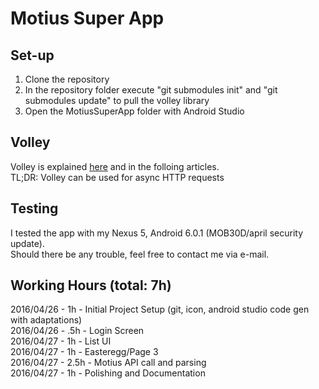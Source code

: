 # Motius Super App

## Set-up
1) Clone the repository<br/>
2) In the repository folder execute "git submodules init" and "git submodules update" to pull the volley library<br/>
3) Open the MotiusSuperApp folder with Android Studio<br/>

## Volley
Volley is explained [here](http://developer.android.com/intl/es/training/volley/index.html) and in the folloing articles.<br/>
TL;DR: Volley can be used for async HTTP requests

## Testing
I tested the app with my Nexus 5, Android 6.0.1 (MOB30D/april security update).<br/>
Should there be any trouble, feel free to contact me via e-mail.

## Working Hours (total: 7h)
2016/04/26 - 1h - Initial Project Setup (git, icon, android studio code gen with adaptations)<br/>
2016/04/26 - .5h - Login Screen<br/>
2016/04/27 - 1h - List UI<br/>
2016/04/27 - 1h - Easteregg/Page 3<br/>
2016/04/27 - 2.5h - Motius API call and parsing<br/>
2016/04/27 - 1h - Polishing and Documentation<br/>
